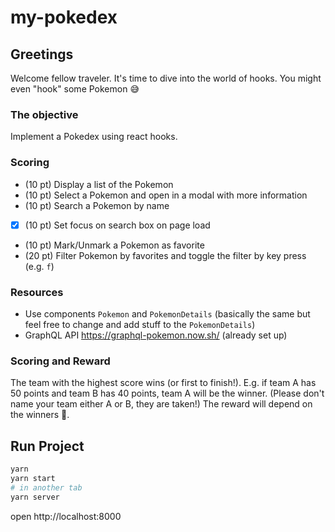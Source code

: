 # my-pokedex

## Greetings

Welcome fellow traveler. It's time to dive into the world of hooks. You might even "hook" some Pokemon 😅

### The objective

Implement a Pokedex using react hooks.

### Scoring

- (10 pt) Display a list of the Pokemon
- (10 pt) Select a Pokemon and open in a modal with more information
- (10 pt) Search a Pokemon by name
- [x] (10 pt) Set focus on search box on page load
- (10 pt) Mark/Unmark a Pokemon as favorite
- (20 pt) Filter Pokemon by favorites and toggle the filter by key press (e.g. `f`)

### Resources

- Use components `Pokemon` and `PokemonDetails` (basically the same but feel free to change and add stuff to the `PokemonDetails`)
- GraphQL API https://graphql-pokemon.now.sh/ (already set up)

### Scoring and Reward

The team with the highest score wins (or first to finish!). E.g. if team A has 50 points and team B has 40 points, team A will be the winner. (Please don't name your team either A or B, they are taken!) The reward will depend on the winners 🤷.

## Run Project

```sh
yarn
yarn start
# in another tab
yarn server
```

open http://localhost:8000
